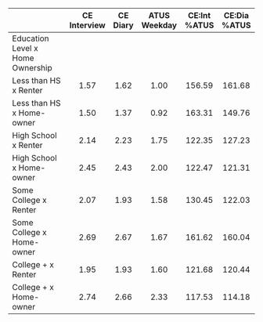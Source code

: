 
|                      | CE<br>Interview |  CE<br>Diary | ATUS<br>Weekday | CE:Int<br>%ATUS | CE:Dia<br>%ATUS |
| -------------------- | :----------: | :----------: | :----------: | :----------: | :----------: |
| Education Level x Home Ownership |              |              |              |              |              |
| Less than HS x Renter |         1.57 |         1.62 |         1.00 |       156.59 |       161.68 |
| Less than HS x Home-owner |         1.50 |         1.37 |         0.92 |       163.31 |       149.76 |
| High School x Renter |         2.14 |         2.23 |         1.75 |       122.35 |       127.23 |
| High School x Home-owner |         2.45 |         2.43 |         2.00 |       122.47 |       121.31 |
| Some College x Renter |         2.07 |         1.93 |         1.58 |       130.45 |       122.03 |
| Some College x Home-owner |         2.69 |         2.67 |         1.67 |       161.62 |       160.04 |
| College + x Renter   |         1.95 |         1.93 |         1.60 |       121.68 |       120.44 |
| College + x Home-owner |         2.74 |         2.66 |         2.33 |       117.53 |       114.18 |

